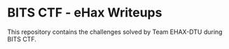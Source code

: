 # BITS CTF - eHax Writeups

This repository contains the challenges solved by Team EHAX-DTU during BITS CTF.  
